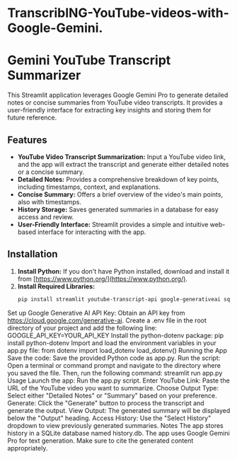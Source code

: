 # TranscribING-YouTube-videos-with-Google-Gemini.

# Gemini YouTube Transcript Summarizer

This Streamlit application leverages Google Gemini Pro to generate detailed notes or concise summaries from YouTube video transcripts. It provides a user-friendly interface for extracting key insights and storing them for future reference.

## Features

- **YouTube Video Transcript Summarization:**  Input a YouTube video link, and the app will extract the transcript and generate either detailed notes or a concise summary.
- **Detailed Notes:**  Provides a comprehensive breakdown of key points, including timestamps, context, and explanations.
- **Concise Summary:**  Offers a brief overview of the video's main points, also with timestamps.
- **History Storage:**  Saves generated summaries in a database for easy access and review.
- **User-Friendly Interface:**  Streamlit provides a simple and intuitive web-based interface for interacting with the app.

## Installation

1. **Install Python:** If you don't have Python installed, download and install it from [https://www.python.org/](https://www.python.org/).
2. **Install Required Libraries:**
   ```bash
   pip install streamlit youtube-transcript-api google-generativeai sqlite3
Set up Google Generative AI API Key:
Obtain an API key from https://cloud.google.com/generative-ai.
Create a .env file in the root directory of your project and add the following line:
GOOGLE_API_KEY=YOUR_API_KEY
Install the python-dotenv package:
pip install python-dotenv
Import and load the environment variables in your app.py file:
from dotenv import load_dotenv
load_dotenv()
Running the App
Save the code: Save the provided Python code as app.py.
Run the script: Open a terminal or command prompt and navigate to the directory where you saved the file. Then, run the following command:
streamlit run app.py
Usage
Launch the app: Run the app.py script.
Enter YouTube Link: Paste the URL of the YouTube video you want to summarize.
Choose Output Type: Select either "Detailed Notes" or "Summary" based on your preference.
Generate: Click the "Generate" button to process the transcript and generate the output.
View Output: The generated summary will be displayed below the "Output" heading.
Access History: Use the "Select History" dropdown to view previously generated summaries.
Notes
The app stores history in a SQLite database named history.db.
The app uses Google Gemini Pro for text generation. Make sure to cite the generated content appropriately.
